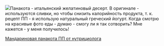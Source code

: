 <!--2025-06-27 01:00:44-->
<div class="yb">
  <div class="rss povarenok"><a href="https://www.povarenok.ru/recipes/show/182866/"><img src="https://www.povarenok.ru/data/cache/2025jun/27/00/3182716_85058-640x480.jpg"></a>Панакота - итальянский желатиновый десерт. В оригинале - используются сливки, но чтобы снизить калорийность продукта, т. к. рецепт ПП - я использую натуральный греческий йогурт. 
Когда смотрю на красивые фото еды - думаю - смогу ли я так сотворить? Мне кажется - у меня получилось! <p class="titl"><a href="https://www.povarenok.ru/recipes/show/182866/">Мандариновая панакота ПП от нутрициолога</a></p></div>
</div>
